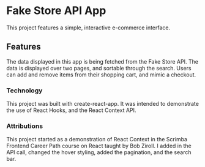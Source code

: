 # Fake Store API App

This project features a simple, interactive e-commerce interface. 

## Features

The data displayed in this app is being fetched from the Fake Store API. The data is displayed over two pages, and sortable through the search. Users can add and remove items from their shopping cart, and mimic a checkout.

### Technology

This project was built with create-react-app. It was intended to demonstrate the use of React Hooks, and the React Context API.

### Attributions

This project started as a demonstration of React Context in the Scrimba Frontend Career Path course on React taught by Bob Ziroll. I added in the API call, changed the hover styling, added the pagination, and the search bar.

